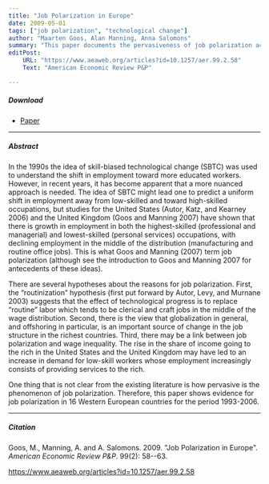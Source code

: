 ```yaml
---
title: "Job Polarization in Europe" 
date: 2009-05-01
tags: ["job polarization", "technological change"]
author: "Maarten Goos, Alan Manning, Anna Salomons"
summary: "This paper documents the pervasiveness of job polarization across 16 European countries. It also discusses several hypotheses about the reasons for job polarization. First, the “routinization” hypothesis (first put forward by Autor, Levy, and Murnane 2003) suggests that technological progress is to replace “routine” labor which tends to be clerical and craft jobs in the middle of the wage distribution. Second, there is the view that globalization is an important source of change in the job structure in the richest countries. Third, the rise in the share of income going to the rich may have led to an increase in demand for low-skill workers whose employment increasingly consists of providing services to the rich."
editPost:
    URL: "https://www.aeaweb.org/articles?id=10.1257/aer.99.2.58"
    Text: "American Economic Review P&P"

---
```


##### Download

+ [Paper](/3.pdf)
---

##### Abstract

In the 1990s the idea of skill-biased technological change (SBTC) was used to understand the shift in employment toward more educated workers. However, in recent years, it has become apparent that a more nuanced approach is needed. The idea of SBTC might lead one to predict a uniform shift in employment away from low-skilled and toward high-skilled occupations, but studies for the United States (Autor, Katz, and Kearney 2006) and the United Kingdom (Goos and Manning 2007) have shown that there is growth in employment in both the highest-skilled (professional and managerial) and lowest-skilled (personal services) occupations, with declining employment in the middle of the distribution (manufacturing and routine office jobs). This is what Goos and Manning (2007) term job polarization (although see the introduction to Goos and Manning 2007 for antecedents of these ideas).

There are several hypotheses about the reasons for job polarization. First, the “routinization” hypothesis (first put forward by Autor, Levy, and Murnane 2003) suggests that the effect of technological progress is to replace “routine” labor which tends to be clerical and craft jobs in the middle of the wage distribution. Second, there is the view that globalization in general, and offshoring in particular, is an important source of change in the job structure in the richest countries. Third, there may be a link between job polarization and wage inequality. The rise in the share of income going to the rich in the United States and the United Kingdom may have led to an increase in demand for low-skill workers whose employment increasingly consists of providing services to the rich.

One thing that is not clear from the existing literature is how pervasive is the phenomenon of job polarization. Therefore, this paper shows evidence for job polarization in 16 Western European countries for the period 1993-2006.

---

##### Citation

Goos, M., Manning, A. and A. Salomons. 2009. "Job Polarization in Europe". *American Economic Review P&P*. 99(2): 58--63. 

https://www.aeaweb.org/articles?id=10.1257/aer.99.2.58 



